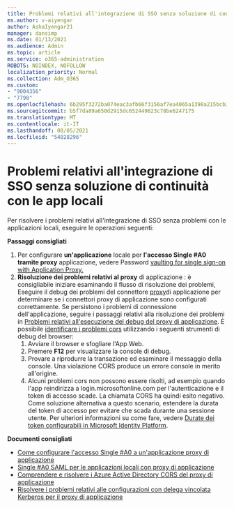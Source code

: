 ```yaml
---
title: Problemi relativi all'integrazione di SSO senza soluzione di continuità con le app locali
ms.author: v-aiyengar
author: AshaIyengar21
manager: dansimp
ms.date: 01/13/2021
ms.audience: Admin
ms.topic: article
ms.service: o365-administration
ROBOTS: NOINDEX, NOFOLLOW
localization_priority: Normal
ms.collection: Adm_O365
ms.custom:
- "9004356"
- "7798"
ms.openlocfilehash: 6b295f3272ba074eac3afb66f3156af7ea4065a1398a215bcb3cde5da74b198a
ms.sourcegitcommit: b5f7da89a650d2915dc652449623c78be6247175
ms.translationtype: MT
ms.contentlocale: it-IT
ms.lasthandoff: 08/05/2021
ms.locfileid: "54028296"
---
```

# <a name="issues-with-integrating-seamless-sso-with-my-on-premises-apps"></a>Problemi relativi all'integrazione di SSO senza soluzione di continuità con le app locali

Per risolvere i problemi relativi all'integrazione di SSO senza problemi con le applicazioni locali, eseguire le operazioni seguenti:

**Passaggi consigliati**

1. Per configurare **un'applicazione** locale per **l'accesso Single #A0 tramite proxy** applicazione, vedere Password [vaulting for single sign-on with Application Proxy.](https://docs.microsoft.com/azure/active-directory/manage-apps/application-proxy-configure-single-sign-on-password-vaulting)
1. **Risoluzione dei problemi relativi al proxy** di applicazione : è consigliabile iniziare esaminando il flusso di risoluzione dei problemi, Eseguire il debug dei problemi del connettore [proxy](https://docs.microsoft.com/azure/active-directory/manage-apps/application-proxy-debug-connectors)di applicazione per determinare se i connettori proxy di applicazione sono configurati correttamente. Se persistono i problemi di connessione dell'applicazione, seguire i passaggi relativi alla risoluzione dei problemi in [Problemi relativi all'esecuzione del debug del proxy di applicazione](https://docs.microsoft.com/azure/active-directory/manage-apps/application-proxy-debug-apps). È possibile [identificare i problemi cors](https://docs.microsoft.com/azure/active-directory/manage-apps/application-proxy-understand-cors-issues#understand-and-identify-cors-issues) utilizzando i seguenti strumenti di debug del browser:
    1. Avviare il browser e sfogliare l'App Web.
    1. Premere **F12** per visualizzare la console di debug.
    1. Provare a riprodurre la transazione ed esaminare il messaggio della console. Una violazione CORS produce un errore console in merito all'origine.
    1. Alcuni problemi cors non possono essere risolti, ad esempio quando l'app reindirizza a login.microsoftonline.com per l'autenticazione e il token di accesso scade. La chiamata CORS ha quindi esito negativo. Come soluzione alternativa a questo scenario, estendere la durata del token di accesso per evitare che scada durante una sessione utente. Per ulteriori informazioni su come fare, vedere [Durate dei token configurabili in Microsoft Identity Platform](https://docs.microsoft.com/azure/active-directory/develop/active-directory-configurable-token-lifetimes).

**Documenti consigliati**

- [Come configurare l'accesso Single #A0 a un'applicazione proxy di applicazione](https://docs.microsoft.com/azure/active-directory/manage-apps/application-proxy-config-sso-how-to)
- [Single #A0 SAML per le applicazioni locali con proxy di applicazione](https://docs.microsoft.com/azure/active-directory/manage-apps/application-proxy-configure-single-sign-on-on-premises-apps)
- [Comprendere e risolvere i Azure Active Directory CORS del proxy di applicazione](https://docs.microsoft.com/azure/active-directory/manage-apps/application-proxy-understand-cors-issues#solutions-for-application-proxy-cors-issues)
- [Risolvere i problemi relativi alle configurazioni con delega vincolata Kerberos per il proxy di applicazione](https://docs.microsoft.com/azure/active-directory/manage-apps/application-proxy-back-end-kerberos-constrained-delegation-how-to)